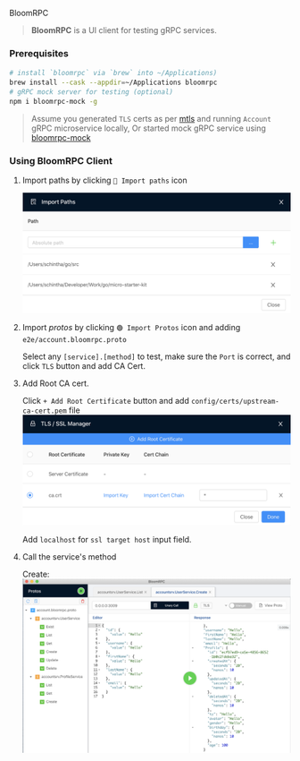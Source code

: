 BloomRPC

> **BloomRPC** is a UI client for testing gRPC services.

### Prerequisites

```bash
# install `bloomrpc` via `brew` into ~/Applications)
brew install --cask --appdir=~/Applications bloomrpc
# gRPC mock server for testing (optional)
npm i bloomrpc-mock -g
```

> Assume you generated `TLS` certs as per [mtls](../../config/certs/README.md) and running `Account` gRPC microservice locally, Or
> started mock gRPC service using [bloomrpc-mock](mock.md)

### Using BloomRPC Client

1. Import paths by clicking `🔎 Import paths` icon

   ![Import paths](../images/bloomrpc-import-paths.png)

2. Import _protos_ by clicking `🟢 Import Protos` icon and
   adding `e2e/account.bloomrpc.proto`

   Select any `[service].[method]` to test, make sure the `Port` is correct, and click `TLS` button and add CA Cert.

3. Add Root CA cert.

   Click `+ Add Root Certificate` button and add `config/certs/upstream-ca-cert.pem` file
   ![Add CA Cert](../images/bloomrpc-certs.png)

   Add `localhost` for `ssl target host` input field.

4. Call the service's method

   Create:
   ![BloomRPC](../images/bloomrpc-create.png)


